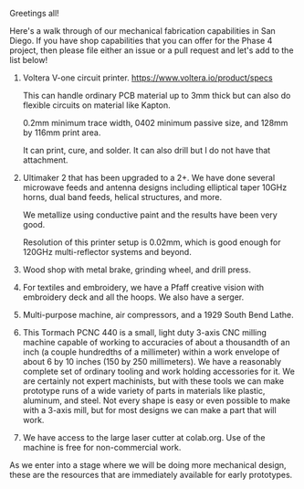 Greetings all!

Here's a walk through of our mechanical fabrication capabilities in San Diego. If you have shop capabilities that you can offer for the Phase 4 project, then please file either an issue or a pull request and let's add to the list below!

1. Voltera V-one circuit printer. https://www.voltera.io/product/specs
   
   This can handle ordinary PCB material up to 3mm thick but can also do flexible circuits on material like Kapton. 

   0.2mm minimum trace width, 0402 minimum passive size, and 128mm by 116mm print area.  

   It can print, cure, and solder. It can also drill but I do not have that attachment. 
2. Ultimaker 2 that has been upgraded to a 2+. We have done several microwave feeds and antenna designs including elliptical taper 10GHz horns, dual band feeds, helical structures, and more.

    We metallize using conductive paint and the results have been very good. 

    Resolution of this printer setup is 0.02mm, which is good enough for 120GHz multi-reflector systems and beyond. 
3. Wood shop with metal brake, grinding wheel, and drill press. 
4. For textiles and embroidery, we have a Pfaff creative vision with embroidery deck and all the hoops. We also have a serger. 
5. Multi-purpose machine, air compressors, and a 1929 South Bend Lathe. 
6. This Tormach PCNC 440 is a small, light duty 3-axis CNC milling machine capable of working to accuracies of about a thousandth of an inch (a couple hundredths of a millimeter) within a work envelope of about 6 by 10 inches (150 by 250 millimeters). We have a reasonably complete set of ordinary tooling and work holding accessories for it. We are certainly not expert machinists, but with these tools we can make prototype runs of a wide variety of parts in materials like plastic, aluminum, and steel. Not every shape is easy or even possible to make with a 3-axis mill, but for most designs we can make a part that will work.
7. We have access to the large laser cutter at colab.org. Use of the machine is free for non-commercial work. 

As we enter into a stage where we will be doing more mechanical design, these are the resources that are immediately available for early prototypes. 